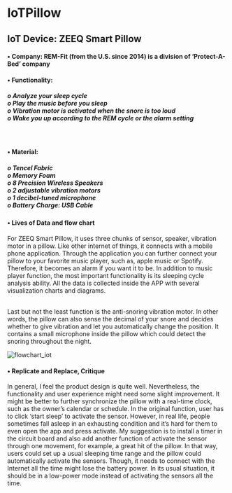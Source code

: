 # IoTPillow
<h2>	IoT Device: ZEEQ Smart Pillow<br/></h2>
<h4>•	Company: REM-Fit (from the U.S. since 2014) is a division of ‘Protect-A-Bed’ company</h4>
<h4>•	Functionality:<br/>
<h5>o	Analyze your sleep cycle<br/>
o	Play the music before you sleep<br/>
o	Vibration motor is activated when the snore is too loud<br/>
o	Wake you up according to the REM cycle or the alarm setting</h5><br/>
<h4>•	Material:<br/>
<h5>o	Tencel Fabric<br/>
o	Memory Foam<br/>
o	8 Precision Wireless Speakers<br/>
o	2 adjustable vibration motors<br/>
o	1 decibel-tuned microphone<br/>
o	Battery Charge: USB Cable <br/></h5>
<h4>•	Lives of Data and flow chart<br/></h4>
<p>For ZEEQ Smart Pillow, it uses three chunks of sensor, speaker, vibration motor in a pillow. Like other internet of things, it connects with a mobile phone application. Through the application you can further connect your pillow to your favorite music player, such as, apple music or Spotify. Therefore, it becomes an alarm if you want it to be. In addition to music player function, the most important functionality is its sleeping cycle analysis ability. All the data is collected inside the APP with several visualization charts and diagrams.</p><br/>
Last but not the least function is the anti-snoring vibration motor. In other words, the pillow can also sense the decimal of your snore and decides whether to give vibration and let you automatically change the position. It contains a small microphone inside the pillow which could detect the snoring throughout the night.<br/>

![flowchart_iot](https://user-images.githubusercontent.com/23643452/30944859-af62606a-a3c8-11e7-9826-a698fb2608c4.jpg)


<h4>•	Replicate and Replace, Critique</h4>
<p>In general, I feel the product design is quite well. Nevertheless, the functionality and user experience might need some slight improvement. It might be better to further synchronize the pillow with a real-time clock, such as the owner’s calendar or schedule. In the original function, user has to click ‘start sleep’ to activate the sensor. However, in real life, people sometimes fall asleep in an exhausting condition and it’s hard for them to even open the app and press activate. My suggestion is to install a timer in the circuit board and also add another function of activate the sensor through one movement, for example, a great hit of the pillow. In that way, users could set up a usual sleeping time range and the pillow could automatically activate the sensors. Though, it needs to connect with the Internet all the time might lose the battery power. In its usual situation, it should be in a low-power mode instead of activating the sensors all the time. </p>
